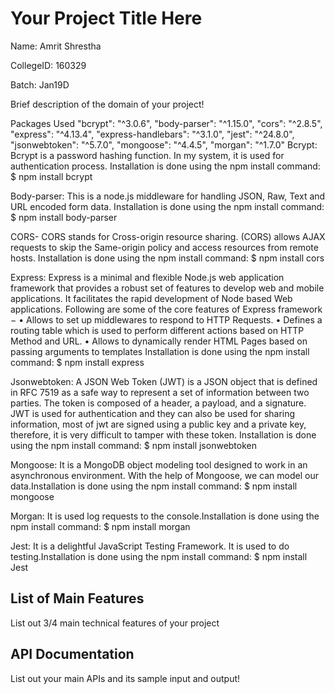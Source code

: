 # Your Project Title Here
Name: Amrit Shrestha

CollegeID: 160329

Batch: Jan19D

Brief description of the domain of your project!

Packages Used
        "bcrypt": "^3.0.6",
        "body-parser": "^1.15.0",
        "cors": "^2.8.5",
        "express": "^4.13.4",
        "express-handlebars": "^3.1.0",
        "jest": "^24.8.0",
        "jsonwebtoken": "^5.7.0",
        "mongoose": "^4.4.5",
        "morgan": "^1.7.0"
Bcrypt: Bcrypt is a password hashing function. In my system, it is used for authentication process.
Installation is done using the npm install command:
$ npm install bcrypt

Body-parser: This is a node.js middleware for handling JSON, Raw, Text and URL encoded form data.
Installation is done using the npm install command:
$ npm install body-parser

CORS- CORS stands for Cross-origin resource sharing. (CORS) allows AJAX requests to skip the Same-origin policy and access resources from remote hosts.
Installation is done using the npm install command:
$ npm install cors

Express: Express is a minimal and flexible Node.js web application framework that provides a robust set of features to develop web and mobile applications. It facilitates the rapid development of Node based Web applications. Following are some of the core features of Express framework −
•	Allows to set up middlewares to respond to HTTP Requests.
•	Defines a routing table which is used to perform different actions based on HTTP Method and URL.
•	Allows to dynamically render HTML Pages based on passing arguments to templates
Installation is done using the npm install command:
$ npm install express

Jsonwebtoken: A JSON Web Token (JWT) is a JSON object that is defined in RFC 7519 as a safe way to represent a set of information between two parties. The token is composed of a header, a payload, and a signature. JWT is used for authentication and they can also be used for sharing information, most of jwt are signed using a public key and a private key, therefore, it is very difficult to tamper with these token. Installation is done using the npm install command:
$ npm install jsonwebtoken

Mongoose: It is a MongoDB object modeling tool designed to work in an asynchronous environment. With the help of Mongoose, we can model our data.Installation is done using the npm install command:
$ npm install mongoose

Morgan: It is used log requests to the console.Installation is done using the npm install command:
$ npm install morgan

Jest: It is a delightful JavaScript Testing Framework. It is used to do testing.Installation is done using the npm install command:
$ npm install Jest

## List of Main Features
List out 3/4 main technical features of your project

## API Documentation
List out your main APIs and its sample input and output!

